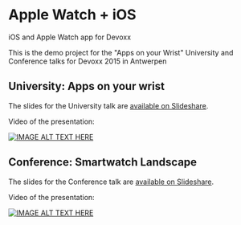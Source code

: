 # Apple Watch + iOS
iOS and Apple Watch app for Devoxx

This is the demo project for the "Apps on your Wrist" University and Conference talks for Devoxx 2015 in Antwerpen

## University: Apps on your wrist
The slides for the University talk are [available on Slideshare](http://fr.slideshare.net/sarbogast/apps-on-your-wrist).

Video of the presentation:

[![IMAGE ALT TEXT HERE](http://img.youtube.com/vi/GVABnHK-Uzo/0.jpg)](http://www.youtube.com/watch?v=GVABnHK-Uzo)

## Conference: Smartwatch Landscape
The slides for the Conference talk are [available on Slideshare](http://www.slideshare.net/eloudsa/smartwatch-landscape).

Video of the presentation:

[![IMAGE ALT TEXT HERE](http://img.youtube.com/vi/qnOPUURhQCM/0.jpg)](https://www.youtube.com/watch?v=qnOPUURhQCM)
